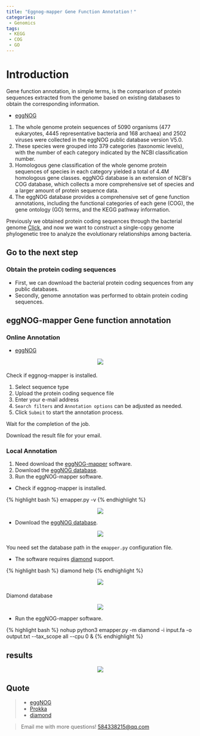 ```yaml
---
title: "Eggnog-mapper Gene Function Annotation！"
categories: 
 - Genomics
tags: 
 - KEGG
 - COG
 - GO
---
```


# Introduction

Gene function annotation, in simple terms, is the comparison of protein sequences extracted from the genome based on existing databases to obtain the corresponding information.

- [eggNOG][eggNOG-doc]
1. The whole genome protein sequences of 5090 organisms (477 eukaryotes, 4445 representative bacteria and 168 archaea) and 2502 viruses were collected in the eggNOG public database version V5.0. 
2. These species were grouped into 379 categories (taxonomic levels), with the number of each category indicated by the NCBI classification number. 
3. Homologous gene classification of the whole genome protein sequences of species in each category yielded a total of 4.4M homologous gene classes. eggNOG database is an extension of NCBI's COG database, which collects a more comprehensive set of species and a larger amount of protein sequence data.
4. The eggNOG database provides a comprehensive set of gene function annotations, including the functional categories of each gene (COG), the gene ontology (GO) terms, and the KEGG pathway information.

Previously we obtained protein coding sequences through the bacterial genome [Click][ga-doc], and now we want to construct a single-copy genome phylogenetic tree to analyze the evolutionary relationships among bacteria.

## Go to the next step

### Obtain the protein coding sequences

- First, we can download the bacterial protein coding sequences from any public databases.
- Secondly, genome annotation was performed to obtain protein coding sequences.

##  eggNOG-mapper Gene function annotation

### Online Annotation

- [eggNOG][eggNOG-doc]

<div style="text-align: center; margin-bottom: 20px">
  <img src="https://mengqy2022.github.io/assets/images/2024-10-26-eggnog-mapper-1.png"/>
</div>

Check if eggnog-mapper is installed.
1. Select sequence type
2. Upload the protein coding sequence file
3. Enter your e-mail address
4. `Search filters` and `Annotation options` can be adjusted as needed.
5. Click `Submit` to start the annotation process.

Wait for the completion of the job.

Download the result file for your email.

### Local Annotation

1. Need download the [eggNOG-mapper][eggNOG-mapper-doc] software.
2. Download the [eggNOG database][eggNOG-database].
3. Run the eggNOG-mapper software.

- Check if eggnog-mapper is installed.

{% highlight bash %}
emapper.py -v
{% endhighlight %}

<div style="text-align: center">
  <img src="https://mengqy2022.github.io/assets/images/2024-10-26-eggnog-mapper-2.png"/>
</div>

- Download the [eggNOG database][eggNOG-database].

<div style="text-align: center; margin-bottom: 20px">
  <img src="https://mengqy2022.github.io/assets/images/2024-10-26-eggnog-mapper-3.png"/>
</div>

You need set the database path in the `emapper.py` configuration file.

- The software requires [diamond][diamond-doc] support.

{% highlight bash %}
diamond help
{% endhighlight %}

<div style="text-align: center; margin-bottom: 20px">
  <img src="https://mengqy2022.github.io/assets/images/2024-10-26-eggnog-mapper-4.png"/>
</div>

Diamond database

<div style="text-align: center;">
  <img src="https://mengqy2022.github.io/assets/images/2024-10-26-eggnog-mapper-5.png"/>
</div>

- Run the eggNOG-mapper software.

{% highlight bash %}
nohup python3 emapper.py -m diamond -i input.fa -o output.txt --tax_scope all --cpu 0 &
{% endhighlight %}

## results

<div style="text-align: center;">
  <img src="https://mengqy2022.github.io/assets/images/2024-10-26-eggnog-mapper-6.png"/>
</div>

## Quote 

> - [eggNOG][eggNOG-doc]
> - [Prokka][prokka-doc]
> - [diamond][diamond-doc]

> Email me with more questions!
> 584338215@qq.com

[eggNOG-doc]: http://eggnog-mapper.embl.de/
[ga-doc]: https://mengqy2022.github.io/genomics/genome-annotation/
[prokka-doc]: https://github.com/tseemann/prokka
[eggNOG-mapper-doc]: https://github.com/eggnogdb/eggnog-mapper
[eggNOG-database]: http://eggnog5.embl.de/download/emapperdb-5.0.2/
[diamond-doc]: https://github.com/bbuchfink/diamond